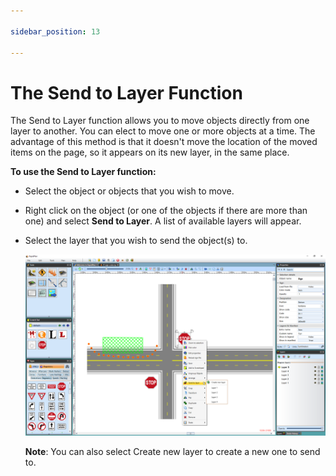 ```yaml
---

sidebar_position: 13

---
```

# The Send to Layer Function

The Send to Layer function allows you to move objects directly from one layer to another. You can elect to move one or more objects at a time. The advantage of this method is that it doesn't move the location of the moved items on the page, so it appears on its new layer, in the same place.

**To use the Send to Layer function:**

 - Select the object or objects that you wish to move.
 - Right click on the object (or one of the objects if there are more than one) and select **Send to Layer**. A list of available layers will appear.
 - Select the layer that you wish to send the object(s) to.

	![moving objects between layers](./assets/Moving_Object_between_Layers_by_Send_to_Layer_Function.png)
	
	**Note**: You can also select Create new layer to create a new one to send to.